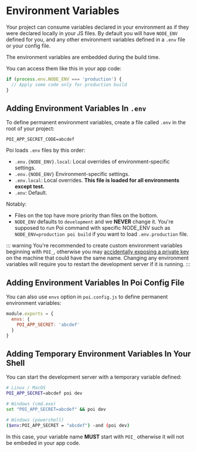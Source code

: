 # Environment Variables

Your project can consume variables declared in your environment as if they were declared locally in your JS files. By default you will have `NODE_ENV` defined for you, and any other environment variables defined in a `.env` file or your config file.

The environment variables are embedded during the build time.

You can access them like this in your app code:

```js
if (process.env.NODE_ENV === 'production') {
  // Apply some code only for production build
}
```

## Adding Environment Variables In `.env`

To define permanent environment variables, create a file called `.env` in the root of your project:

```
POI_APP_SECRET_CODE=abcdef
```

Poi loads `.env` files by this order:

- `.env.{NODE_ENV}.local`: Local overrides of environment-specific settings.
- `.env.{NODE_ENV}` Environment-specific settings.
- `.env.local`: Local overrides. __This file is loaded for all environments except test.__
- `.env`: Default.

Notably:

- Files on the top have more priority than files on the bottom.
- `NODE_ENV` defaults to `development` and we __NEVER__ change it. You're supposed to run Poi command with specific NODE_ENV such as `NODE_ENV=production poi build` if you want to load `.env.production` file.

::: warning
You're recommended to create custom environment variables beginning with `POI_`, otherwise you may [accidentally exposing a private key](https://github.com/facebook/create-react-app/issues/865#issuecomment-252199527) on the machine that could have the same name. Changing any environment variables will require you to restart the development server if it is running.
:::

## Adding Environment Variables In Poi Config File

You can also use `envs` option in `poi.config.js` to define permanent environment variables:

```js
module.exports = {
  envs: {
    POI_APP_SECRET: 'abcdef'
  }
}
```

## Adding Temporary Environment Variables In Your Shell

You can start the development server with a temporary variable defined:

```bash
# Linux / MacOS
POI_APP_SECRET=abcdef poi dev

# Windows (cmd.exe)
set "POI_APP_SECRET=abcdef" && poi dev

# Windows (powershell)
($env:POI_APP_SECRET = "abcdef") -and (poi dev)
```

In this case, your variable name __MUST__ start with `POI_` otherwise it will not be embeded in your app code.